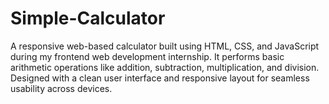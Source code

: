 # Simple-Calculator
A responsive web-based calculator built using HTML, CSS, and JavaScript during my frontend web development internship. It performs basic arithmetic operations like addition, subtraction, multiplication, and division. Designed with a clean user interface and responsive layout for seamless usability across devices.
